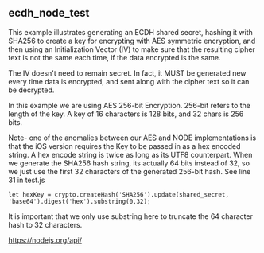 
ecdh_node_test
----------------------------------
This example illustrates generating an ECDH shared secret,
hashing it with SHA256 to create a key for encrypting with
AES symmetric encryption, and then using an
Initialization Vector (IV) to make sure that the resulting cipher
text is not the same each time, if the data encrypted is the same.

The IV doesn't need to remain secret. In fact, it MUST be generated
new every time data is encrypted, and sent along with the cipher text
so it can be decrypted.


In this example we are using AES 256-bit Encryption. 256-bit refers to
the length of the key. A key of 16 characters is 128 bits, and
32 chars is 256 bits.


Note- one of the anomalies between our AES and NODE implementations is that
the iOS version requires the Key to be passed in as a hex encoded string.
A hex encode string is twice as long as its UTF8 counterpart. When we
generate the SHA256 hash string, its actually 64 bits instead of 32, so we
just use the first 32 characters of the generated 256-bit hash.
See line 31 in test.js
```
let hexKey = crypto.createHash('SHA256').update(shared_secret, 'base64').digest('hex').substring(0,32);
```
It is important that we only use substring here to truncate the 64 character
hash to 32 characters.

https://nodejs.org/api/
